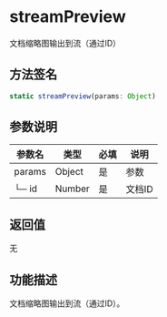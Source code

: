 # streamPreview

文档缩略图输出到流（通过ID）

## 方法签名
```typescript
static streamPreview(params: Object)
```

## 参数说明
| 参数名 | 类型 | 必填 | 说明 |
|--------|------|------|------|
| params | Object | 是 | 参数 |
| └─ id | Number | 是 | 文档ID |

## 返回值
无

## 功能描述
文档缩略图输出到流（通过ID）。 